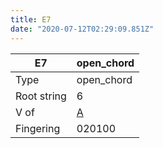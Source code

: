 ```yaml
---
title: E7
date: "2020-07-12T02:29:09.851Z"
---
```


|E7|open_chord|
|---|---|
|Type|open_chord|
|Root string|6|
|V of|[A](../open_chord-a)|
|Fingering|020100|

